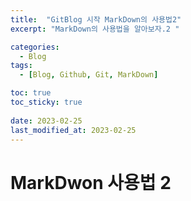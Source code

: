 ```yaml
---
title:  "GitBlog 시작 MarkDown의 사용법2"
excerpt: "MarkDown의 사용법을 알아보자.2 "

categories:
  - Blog
tags:
  - [Blog, Github, Git, MarkDown]

toc: true
toc_sticky: true
 
date: 2023-02-25
last_modified_at: 2023-02-25
---
```


# MarkDwon 사용법 2
